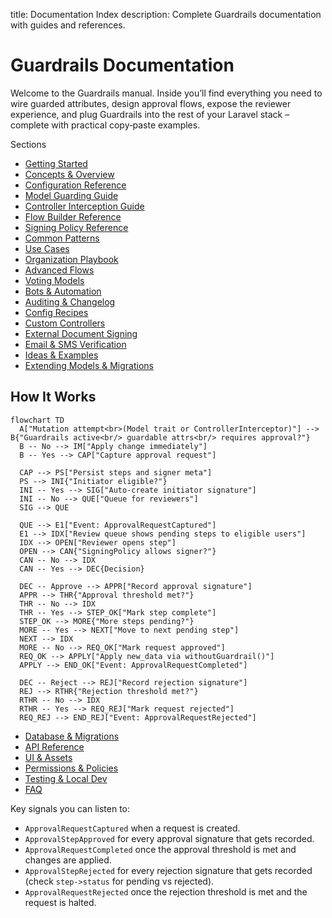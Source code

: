 title: Documentation Index
description: Complete Guardrails documentation with guides and references.

# Guardrails Documentation

Welcome to the Guardrails manual. Inside you’ll find everything you need to wire guarded attributes, design approval flows, expose the reviewer experience, and plug Guardrails into the rest of your Laravel stack – complete with practical copy‑paste examples.

Sections

- [Getting Started](./getting-started.md)
- [Concepts & Overview](./overview.md)
- [Configuration Reference](./configuration.md)
- [Model Guarding Guide](./usage-models.md)
- [Controller Interception Guide](./usage-controllers.md)
- [Flow Builder Reference](./flow-builder.md)
- [Signing Policy Reference](./signing-policy.md)
- [Common Patterns](./patterns.md)
- [Use Cases](./use-cases.md)
- [Organization Playbook](./organization-playbook.md)
- [Advanced Flows](./advanced.md)
- [Voting Models](./voting-models.md)
- [Bots & Automation](./bots-and-automation.md)
- [Auditing & Changelog](./auditing-and-changelog.md)
- [Config Recipes](./config-recipes.md)
- [Custom Controllers](./custom-controllers.md)
- [External Document Signing](./external-signing.md)
- [Email & SMS Verification](./verification-examples.md)
- [Ideas & Examples](./ideas-and-examples.md)
- [Extending Models & Migrations](./extending-models-and-migrations.md)

## How It Works

```mermaid
flowchart TD
  A["Mutation attempt<br>(Model trait or ControllerInterceptor)"] --> B{"Guardrails active<br/> guardable attrs<br/> requires approval?"}
  B -- No --> IM["Apply change immediately"]
  B -- Yes --> CAP["Capture approval request"]

  CAP --> PS["Persist steps and signer meta"]
  PS --> INI{"Initiator eligible?"}
  INI -- Yes --> SIG["Auto-create initiator signature"]
  INI -- No --> QUE["Queue for reviewers"]
  SIG --> QUE

  QUE --> E1["Event: ApprovalRequestCaptured"]
  E1 --> IDX["Review queue shows pending steps to eligible users"]
  IDX --> OPEN["Reviewer opens step"]
  OPEN --> CAN{"SigningPolicy allows signer?"}
  CAN -- No --> IDX
  CAN -- Yes --> DEC{Decision}

  DEC -- Approve --> APPR["Record approval signature"]
  APPR --> THR{"Approval threshold met?"}
  THR -- No --> IDX
  THR -- Yes --> STEP_OK["Mark step complete"]
  STEP_OK --> MORE{"More steps pending?"}
  MORE -- Yes --> NEXT["Move to next pending step"]
  NEXT --> IDX
  MORE -- No --> REQ_OK["Mark request approved"]
  REQ_OK --> APPLY["Apply new_data via withoutGuardrail()"]
  APPLY --> END_OK["Event: ApprovalRequestCompleted"]

  DEC -- Reject --> REJ["Record rejection signature"]
  REJ --> RTHR{"Rejection threshold met?"}
  RTHR -- No --> IDX
  RTHR -- Yes --> REQ_REJ["Mark request rejected"]
  REQ_REJ --> END_REJ["Event: ApprovalRequestRejected"]
```

- [Database & Migrations](./database.md)
- [API Reference](./api.md)
- [UI & Assets](./ui.md)
- [Permissions & Policies](./permissions.md)
- [Testing & Local Dev](./testing.md)
- [FAQ](./faq.md)

Key signals you can listen to:

- `ApprovalRequestCaptured` when a request is created.
- `ApprovalStepApproved` for every approval signature that gets recorded.
- `ApprovalRequestCompleted` once the approval threshold is met and changes are applied.
- `ApprovalStepRejected` for every rejection signature that gets recorded (check `step->status` for pending vs rejected).
- `ApprovalRequestRejected` once the rejection threshold is met and the request is halted.
